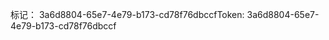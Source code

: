 <span data-ttu-id="c9069-101">标记： 3a6d8804-65e7-4e79-b173-cd78f76dbccf</span><span class="sxs-lookup"><span data-stu-id="c9069-101">Token: 3a6d8804-65e7-4e79-b173-cd78f76dbccf</span></span>